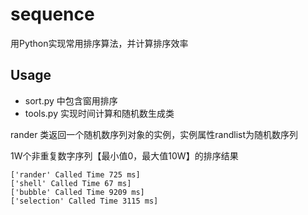 # sequence
用Python实现常用排序算法，并计算排序效率

## Usage
- sort.py 中包含窗用排序
- tools.py 实现时间计算和随机数生成类

rander 类返回一个随机数序列对象的实例，实例属性randlist为随机数序列

1W个非重复数字序列【最小值0，最大值10W】的排序结果
```
['rander' Called Time 725 ms]
['shell' Called Time 67 ms]
['bubble' Called Time 9209 ms]
['selection' Called Time 3115 ms]
```
